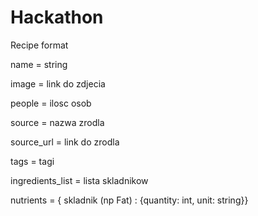 # Hackathon

Recipe format

name = string

image = link do zdjecia

people = ilosc osob

source = nazwa zrodla

source_url = link do zrodla

tags = tagi

ingredients_list = lista skladnikow

nutrients = { skladnik (np Fat) : {quantity: int, unit: string}}
